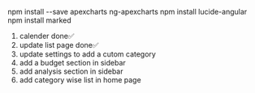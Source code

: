 <!-- install command -->
npm install --save apexcharts ng-apexcharts
npm install lucide-angular
npm install marked


<!-- Next Task -->
1. calender done✅
2. update list page done✅
3. update settings to add a cutom category
4. add a budget section in sidebar
5. add analysis section in sidebar
6. add category wise list in home page